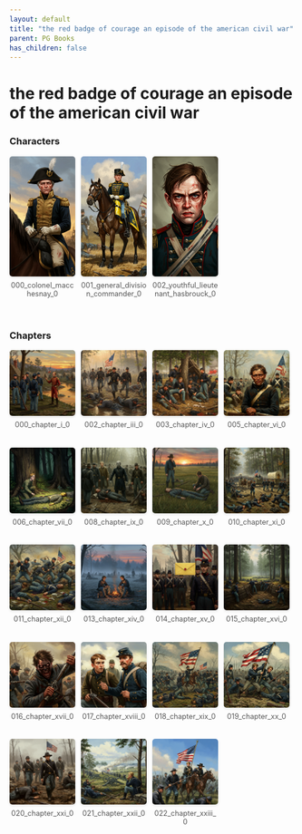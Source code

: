 ```yaml
---
layout: default
title: "the red badge of courage an episode of the american civil war"
parent: PG Books
has_children: false
---
```



<style>
.image-gallery {
  display: flex;
  flex-wrap: wrap;
  justify-content: space-between;
  margin-bottom: 20px;
}

.image-row {
  display: flex;
  justify-content: flex-start;
  width: 100%;
  margin-bottom: 20px;
}

.image-item {
  width: 23%;
  margin-right: 2%;
  text-align: center;
}

.image-item:last-child {
  margin-right: 0;
}

.image-item img {
  width: 100%;
  height: auto;
  object-fit: cover;
  border-radius: 5px;
  box-shadow: 0 2px 4px rgba(0,0,0,0.1);
}

.image-item p {
  margin-top: 5px;
  font-size: 0.9em;
  color: #555;
}

.video-container {
  margin: 20px 0;
}
</style>


# the red badge of courage an episode of the american civil war

<h3>Characters</h3>
<div class="image-gallery">
<div class="image-row">
  <div class="image-item">
    <img src="../../assets/pg_books_ai_generated_photos/the_red_badge_of_courage_an_episode_of_the_american_civil_war/characters/000_colonel_macchesnay_0.png" alt="000_colonel_macchesnay_0">
    <p>000_colonel_macchesnay_0</p>
  </div>
  <div class="image-item">
    <img src="../../assets/pg_books_ai_generated_photos/the_red_badge_of_courage_an_episode_of_the_american_civil_war/characters/001_general_division_commander_0.png" alt="001_general_division_commander_0">
    <p>001_general_division_commander_0</p>
  </div>
  <div class="image-item">
    <img src="../../assets/pg_books_ai_generated_photos/the_red_badge_of_courage_an_episode_of_the_american_civil_war/characters/002_youthful_lieutenant_hasbrouck_0.png" alt="002_youthful_lieutenant_hasbrouck_0">
    <p>002_youthful_lieutenant_hasbrouck_0</p>
  </div>
</div>
</div>

<h3>Chapters</h3>
<div class="image-gallery">
<div class="image-row">
  <div class="image-item">
    <img src="../../assets/pg_books_ai_generated_photos/the_red_badge_of_courage_an_episode_of_the_american_civil_war/chapters/000_chapter_i_0.png" alt="000_chapter_i_0">
    <p>000_chapter_i_0</p>
  </div>
  <div class="image-item">
    <img src="../../assets/pg_books_ai_generated_photos/the_red_badge_of_courage_an_episode_of_the_american_civil_war/chapters/002_chapter_iii_0.png" alt="002_chapter_iii_0">
    <p>002_chapter_iii_0</p>
  </div>
  <div class="image-item">
    <img src="../../assets/pg_books_ai_generated_photos/the_red_badge_of_courage_an_episode_of_the_american_civil_war/chapters/003_chapter_iv_0.png" alt="003_chapter_iv_0">
    <p>003_chapter_iv_0</p>
  </div>
  <div class="image-item">
    <img src="../../assets/pg_books_ai_generated_photos/the_red_badge_of_courage_an_episode_of_the_american_civil_war/chapters/005_chapter_vi_0.png" alt="005_chapter_vi_0">
    <p>005_chapter_vi_0</p>
  </div>
</div>
<div class="image-row">
  <div class="image-item">
    <img src="../../assets/pg_books_ai_generated_photos/the_red_badge_of_courage_an_episode_of_the_american_civil_war/chapters/006_chapter_vii_0.png" alt="006_chapter_vii_0">
    <p>006_chapter_vii_0</p>
  </div>
  <div class="image-item">
    <img src="../../assets/pg_books_ai_generated_photos/the_red_badge_of_courage_an_episode_of_the_american_civil_war/chapters/008_chapter_ix_0.png" alt="008_chapter_ix_0">
    <p>008_chapter_ix_0</p>
  </div>
  <div class="image-item">
    <img src="../../assets/pg_books_ai_generated_photos/the_red_badge_of_courage_an_episode_of_the_american_civil_war/chapters/009_chapter_x_0.png" alt="009_chapter_x_0">
    <p>009_chapter_x_0</p>
  </div>
  <div class="image-item">
    <img src="../../assets/pg_books_ai_generated_photos/the_red_badge_of_courage_an_episode_of_the_american_civil_war/chapters/010_chapter_xi_0.png" alt="010_chapter_xi_0">
    <p>010_chapter_xi_0</p>
  </div>
</div>
<div class="image-row">
  <div class="image-item">
    <img src="../../assets/pg_books_ai_generated_photos/the_red_badge_of_courage_an_episode_of_the_american_civil_war/chapters/011_chapter_xii_0.png" alt="011_chapter_xii_0">
    <p>011_chapter_xii_0</p>
  </div>
  <div class="image-item">
    <img src="../../assets/pg_books_ai_generated_photos/the_red_badge_of_courage_an_episode_of_the_american_civil_war/chapters/013_chapter_xiv_0.png" alt="013_chapter_xiv_0">
    <p>013_chapter_xiv_0</p>
  </div>
  <div class="image-item">
    <img src="../../assets/pg_books_ai_generated_photos/the_red_badge_of_courage_an_episode_of_the_american_civil_war/chapters/014_chapter_xv_0.png" alt="014_chapter_xv_0">
    <p>014_chapter_xv_0</p>
  </div>
  <div class="image-item">
    <img src="../../assets/pg_books_ai_generated_photos/the_red_badge_of_courage_an_episode_of_the_american_civil_war/chapters/015_chapter_xvi_0.png" alt="015_chapter_xvi_0">
    <p>015_chapter_xvi_0</p>
  </div>
</div>
<div class="image-row">
  <div class="image-item">
    <img src="../../assets/pg_books_ai_generated_photos/the_red_badge_of_courage_an_episode_of_the_american_civil_war/chapters/016_chapter_xvii_0.png" alt="016_chapter_xvii_0">
    <p>016_chapter_xvii_0</p>
  </div>
  <div class="image-item">
    <img src="../../assets/pg_books_ai_generated_photos/the_red_badge_of_courage_an_episode_of_the_american_civil_war/chapters/017_chapter_xviii_0.png" alt="017_chapter_xviii_0">
    <p>017_chapter_xviii_0</p>
  </div>
  <div class="image-item">
    <img src="../../assets/pg_books_ai_generated_photos/the_red_badge_of_courage_an_episode_of_the_american_civil_war/chapters/018_chapter_xix_0.png" alt="018_chapter_xix_0">
    <p>018_chapter_xix_0</p>
  </div>
  <div class="image-item">
    <img src="../../assets/pg_books_ai_generated_photos/the_red_badge_of_courage_an_episode_of_the_american_civil_war/chapters/019_chapter_xx_0.png" alt="019_chapter_xx_0">
    <p>019_chapter_xx_0</p>
  </div>
</div>
<div class="image-row">
  <div class="image-item">
    <img src="../../assets/pg_books_ai_generated_photos/the_red_badge_of_courage_an_episode_of_the_american_civil_war/chapters/020_chapter_xxi_0.png" alt="020_chapter_xxi_0">
    <p>020_chapter_xxi_0</p>
  </div>
  <div class="image-item">
    <img src="../../assets/pg_books_ai_generated_photos/the_red_badge_of_courage_an_episode_of_the_american_civil_war/chapters/021_chapter_xxii_0.png" alt="021_chapter_xxii_0">
    <p>021_chapter_xxii_0</p>
  </div>
  <div class="image-item">
    <img src="../../assets/pg_books_ai_generated_photos/the_red_badge_of_courage_an_episode_of_the_american_civil_war/chapters/022_chapter_xxiii_0.png" alt="022_chapter_xxiii_0">
    <p>022_chapter_xxiii_0</p>
  </div>
</div>
</div>
